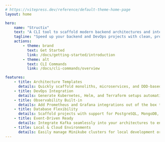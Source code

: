 ```yaml
---
# https://vitepress.dev/reference/default-theme-home-page
layout: home

hero:
    name: "Structix"
    text: "A CLI tool to scaffold modern backend architectures and integrate DevOps workflows effortlessly."
    tagline: "Speed up your backend and DevOps projects with clean, production-ready templates."
    actions:
        - theme: brand
          text: Get Started
          link: /docs/getting-started/introduction
        - theme: alt
          text: CLI Commands
          link: /docs/cli-commands/overview

features:
    - title: Architecture Templates
      details: Quickly scaffold monoliths, microservices, and DDD-based projects following Hexagonal and CQRS patterns.
    - title: DevOps Integration
      details: Generate Kubernetes, Helm, and Terraform setups automatically to streamline your infrastructure deployments.
    - title: Observability Built-in
      details: Add Prometheus and Grafana integrations out of the box to monitor and visualize your services effortlessly.
    - title: Database Flexibility
      details: Scaffold projects with support for PostgreSQL, MongoDB, and other databases, ready for production environments.
    - title: Event-Driven Ready
      details: Integrate Kafka seamlessly into your architectures to enable event-driven communication between services.
    - title: Local & Cloud Environments
      details: Easily manage Minikube clusters for local development or create full Kubernetes clusters for production.
---
```

